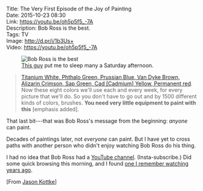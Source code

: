 Title: The Very First Episode of the Joy of Painting  
Date: 2015-10-23 08:30  
Link: https://youtu.be/oh5p5f5_-7A   
Description: Bob Ross is the best.  
Tags: TV  
Image: http://d.pr/i/1b3Us+  
Video: https://youtu.be/oh5p5f5_-7A  

<figure>
	<img src="http://d.pr/i/1b3Us+" alt="Bob Ross is the best" title="Bob Ross is the best">
	<figcaption><a href="https://en.wikipedia.org/wiki/Bob_Ross" title="Wikipedia: Bob Ross">This guy</a> put me to sleep many a Saturday afternoon.</figcaption>
</figure>

> [Titanium White, Phthalo Green, Prussian Blue, Van Dyke Brown, Alizarin Crimson, Sap Green, Cad [Cadmium] Yellow, Permanent red][bobross]. Now these eight colors we'll use each and every week, for every picture that we'll do. So you don't have to go out and by 1500 different kinds of colors, brushes. **You need very little equipment to paint with this** [emphasis added].

That last bit---that was Bob Ross's message from the beginning: *anyone* can paint.

Decades of paintings later, not *everyone* can paint. But I have yet to cross paths with another person who didn't enjoy watching Bob Ross do his thing.

I had no idea that Bob Ross had a [YouTube channel][youtube]. (Insta-subscribe.) Did some quick browsing this morning, and I found [one I remember watching years ago][youtube 2].

[From [Jason Kottke][kottke]]

[bobross]: http://www.bobross.com/SearchResults.asp?Cat=1820 "Bob Ross-branded paints for sale"
[kottke]: http://kottke.org/15/10/the-very-first-episode-of-the-joy-of-painting "Jason Kottke's blog"
[youtube]: https://www.youtube.com/channel/UCxcnsr1R5Ge_fbTu5ajt8DQ "Bob Ross's YouTube channel"
[youtube 2]: https://www.youtube.com/watch?v=Q03YvknOVe0 "A particularly sleep/happiness-inducing episode of The Joy of Painting"